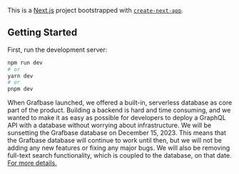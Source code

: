 This is a [Next.js](https://nextjs.org/) project bootstrapped with [`create-next-app`](https://github.com/vercel/next.js/tree/canary/packages/create-next-app).

## Getting Started

First, run the development server:

```bash
npm run dev
# or
yarn dev
# or
pnpm dev
```

When Grafbase launched, we offered a built-in, serverless database as core part of the product. Building a backend is hard and time consuming, and we wanted to make it as easy as possible for developers to deploy a GraphQL API with a database without worrying about infrastructure. We will be sunsetting the Grafbase database on December 15, 2023. This means that the Grafbase database will continue to work until then, but we will not be adding any new features or fixing any major bugs. We will also be removing full-text search functionality, which is coupled to the database, on that date. [For more details.](https://grafbase.com/changelog/sunsetting-the-grafbase-database)
